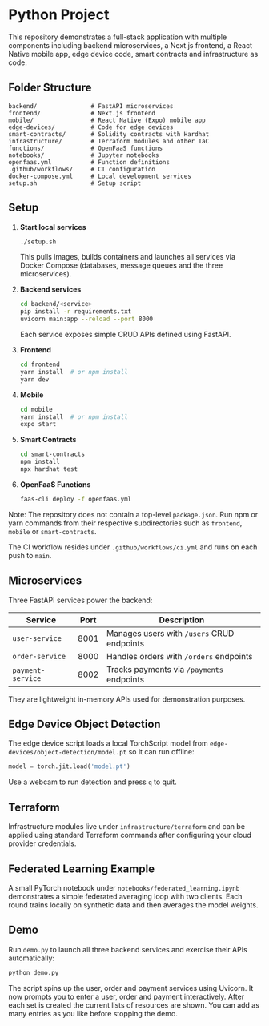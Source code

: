 # Python Project

This repository demonstrates a full-stack application with multiple components including backend microservices, a Next.js frontend, a React Native mobile app, edge device code, smart contracts and infrastructure as code.

## Folder Structure

```
backend/               # FastAPI microservices
frontend/              # Next.js frontend
mobile/                # React Native (Expo) mobile app
edge-devices/          # Code for edge devices
smart-contracts/       # Solidity contracts with Hardhat
infrastructure/        # Terraform modules and other IaC
functions/             # OpenFaaS functions
notebooks/             # Jupyter notebooks
openfaas.yml           # Function definitions
.github/workflows/     # CI configuration
docker-compose.yml     # Local development services
setup.sh               # Setup script
```

## Setup

1. **Start local services**
   ```bash
   ./setup.sh
   ```
   This pulls images, builds containers and launches all services via Docker Compose (databases, message queues and the three microservices).

2. **Backend services**
   ```bash
   cd backend/<service>
   pip install -r requirements.txt
   uvicorn main:app --reload --port 8000
   ```
   Each service exposes simple CRUD APIs defined using FastAPI.

3. **Frontend**
   ```bash
   cd frontend
   yarn install  # or npm install
   yarn dev
   ```

4. **Mobile**
   ```bash
   cd mobile
   yarn install  # or npm install
   expo start
   ```

5. **Smart Contracts**
   ```bash
   cd smart-contracts
   npm install
   npx hardhat test
   ```

6. **OpenFaaS Functions**
   ```bash
   faas-cli deploy -f openfaas.yml
   ```

Note: The repository does not contain a top-level `package.json`. Run npm or yarn
commands from their respective subdirectories such as `frontend`, `mobile` or
`smart-contracts`.

The CI workflow resides under `.github/workflows/ci.yml` and runs on each push to `main`.

## Microservices

Three FastAPI services power the backend:

| Service | Port | Description |
|---------|------|-------------|
| `user-service` | 8001 | Manages users with `/users` CRUD endpoints |
| `order-service` | 8000 | Handles orders with `/orders` endpoints |
| `payment-service` | 8002 | Tracks payments via `/payments` endpoints |

They are lightweight in-memory APIs used for demonstration purposes.

## Edge Device Object Detection

The edge device script loads a local TorchScript model from `edge-devices/object-detection/model.pt` so it can run offline:

```python
model = torch.jit.load('model.pt')
```

Use a webcam to run detection and press `q` to quit.

## Terraform

Infrastructure modules live under `infrastructure/terraform` and can be applied using standard Terraform commands after configuring your cloud provider credentials.


## Federated Learning Example

A small PyTorch notebook under `notebooks/federated_learning.ipynb` demonstrates a simple federated averaging loop with two clients. Each round trains locally on synthetic data and then averages the model weights.

## Demo

Run `demo.py` to launch all three backend services and exercise their APIs automatically:

```bash
python demo.py
```

The script spins up the user, order and payment services using Uvicorn.
It now prompts you to enter a user, order and payment interactively.
After each set is created the current lists of resources are shown.
You can add as many entries as you like before stopping the demo.
